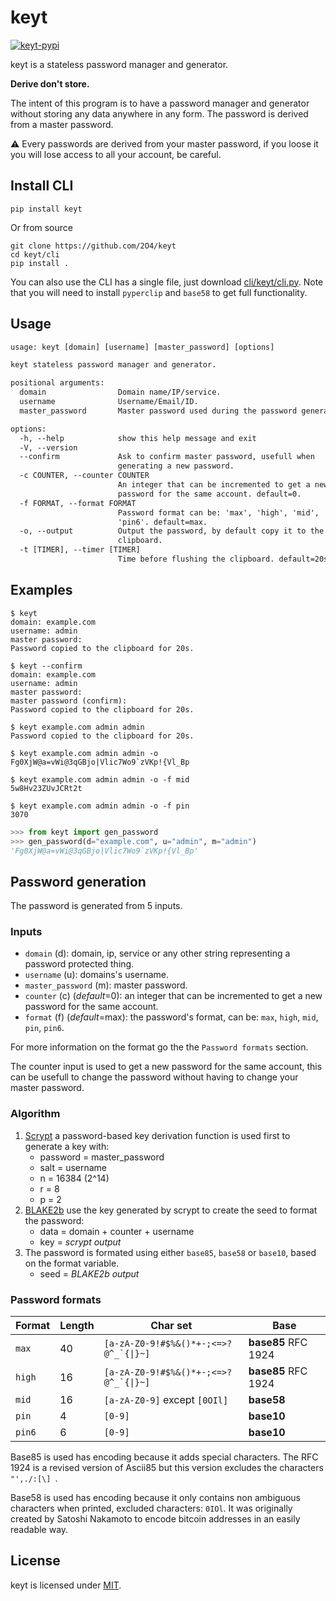# keyt

[![keyt-pypi](https://img.shields.io/pypi/v/keyt.svg)](https://pypi.python.org/pypi/keyt)

keyt is a stateless password manager and generator.

**Derive don't store.**

The intent of this program is to have a password manager and generator without storing any data anywhere in any form. The password is derived from a master password.

⚠️ Every passwords are derived from your master password, if you loose it you will lose access to all your account, be careful.

## Install CLI

```shell
pip install keyt
```

Or from source

```shell
git clone https://github.com/2O4/keyt
cd keyt/cli
pip install .
```

You can also use the CLI has a single file, just download [cli/keyt/cli.py](./cli/keyt/cli.py). Note that you will need to install `pyperclip` and `base58` to get full functionality.

## Usage

```txt
usage: keyt [domain] [username] [master_password] [options]

keyt stateless password manager and generator.

positional arguments:
  domain                Domain name/IP/service.
  username              Username/Email/ID.
  master_password       Master password used during the password generation.

options:
  -h, --help            show this help message and exit
  -V, --version
  --confirm             Ask to confirm master password, usefull when
                        generating a new password.
  -c COUNTER, --counter COUNTER
                        An integer that can be incremented to get a new
                        password for the same account. default=0.
  -f FORMAT, --format FORMAT
                        Password format can be: 'max', 'high', 'mid', 'pin' or
                        'pin6'. default=max.
  -o, --output          Output the password, by default copy it to the
                        clipboard.
  -t [TIMER], --timer [TIMER]
                        Time before flushing the clipboard. default=20s.
```

## Examples

```text
$ keyt
domain: example.com
username: admin
master password:
Password copied to the clipboard for 20s.

$ keyt --confirm
domain: example.com
username: admin
master password:
master password (confirm):
Password copied to the clipboard for 20s.

$ keyt example.com admin admin
Password copied to the clipboard for 20s.

$ keyt example.com admin admin -o
Fg0XjW@a=vWi@3qGBjo|Vlic7Wo9`zVKp!{Vl_Bp

$ keyt example.com admin admin -o -f mid
5w8Hv23ZUvJCRt2t

$ keyt example.com admin admin -o -f pin
3070
```

```python
>>> from keyt import gen_password
>>> gen_password(d="example.com", u="admin", m="admin")
'Fg0XjW@a=vWi@3qGBjo|Vlic7Wo9`zVKp!{Vl_Bp'
```

## Password generation

The password is generated from 5 inputs.

### Inputs

* `domain` (d): domain, ip, service or any other string representing a password protected thing.
* `username` (u): domains's username.
* `master_password` (m): master password.
* `counter` (c) (*default*=0): an integer that can be incremented to get a new password for the same account.
* `format` (f) (*default*=max): the password's format, can be: `max`, `high`, `mid`, `pin`, `pin6`.

For more information on the format go the the `Password formats` section.

The counter input is used to get a new password for the same account, this can be usefull to change the password without having to change your master password.

### Algorithm

1. [Scrypt](https://en.wikipedia.org/wiki/Scrypt) a password-based key derivation function is used first to generate a key with:
    * password = master_password
    * salt = username
    * n = 16384 (2^14)
    * r = 8
    * p = 2
2. [BLAKE2b](https://en.wikipedia.org/wiki/BLAKE_(hash_function)) use the key generated by scrypt to create the seed to format the password:
    * data = domain + counter + username
    * key = *scrypt output*
3. The password is formated using either `base85`, `base58` or `base10`, based on the format variable.
    * seed = *BLAKE2b output*

### Password formats

| Format | Length | Char set                                | Base                |
| ------ | ------ | --------------------------------------- | ------------------- |
| `max`  | 40     | ``[a-zA-Z0-9!#$%&()*+-;<=>?@^_`{\|}~]`` | **base85** RFC 1924 |
| `high` | 16     | ``[a-zA-Z0-9!#$%&()*+-;<=>?@^_`{\|}~]`` | **base85** RFC 1924 |
| `mid`  | 16     | `[a-zA-Z0-9]` except `[0OIl]`           | **base58**          |
| `pin`  | 4      | `[0-9]`                                 | **base10**          |
| `pin6` | 6      | `[0-9]`                                 | **base10**          |

Base85 is used has encoding because it adds special characters. The RFC 1924 is a revised version of Ascii85 but this version excludes the characters `"',./:[\] `.

Base58 is used has encoding because it only contains non ambiguous characters when printed, excluded characters: `0IOl`. It was originally created by Satoshi Nakamoto to encode bitcoin addresses in an easily readable way.

## License

keyt is licensed under [MIT](./LICENSE).
